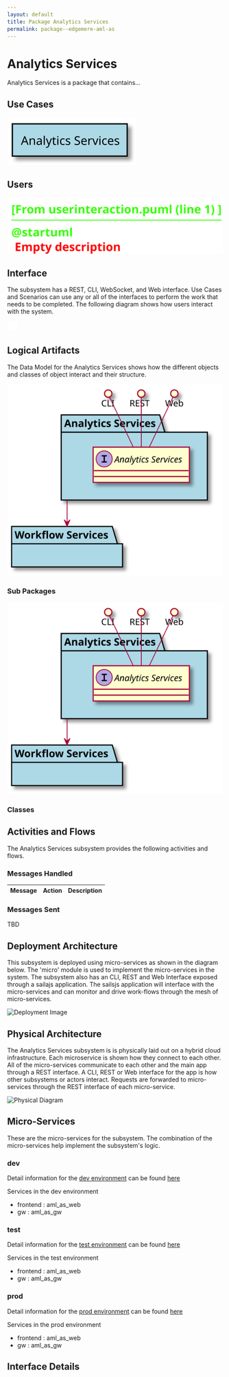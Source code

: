 ```yaml
---
layout: default
title: Package Analytics Services
permalink: package--edgemere-aml-as
---
```

# Analytics Services

Analytics Services is a package that contains...



## Use Cases



![UseCase Diagram](./usecases.svg)

## Users


![User Interaction](./userinteraction.svg)

## Interface
The subsystem has a REST, CLI, WebSocket, and Web interface. Use Cases and Scenarios can use any or all
of the interfaces to perform the work that needs to be completed. The following  diagram shows how
users interact with the system.

![Scenario Mappings Diagram](./scenariomapping.svg)



## Logical Artifacts
The Data Model for the  Analytics Services shows how the different objects and classes of object interact
and their structure.

![Sub Package Diagram](./subpackage.svg)

### Sub Packages



![Logical Diagram](./logical.svg)

### Classes



## Activities and Flows
The Analytics Services subsystem provides the following activities and flows.

### Messages Handled

| Message | Action | Description |
|---|---|---|


### Messages Sent

TBD

## Deployment Architecture

This subsystem is deployed using micro-services as shown in the diagram below. The 'micro' module is
used to implement the micro-services in the system.
The subsystem also has an CLI, REST and Web Interface exposed through a sailajs application. The sailsjs
application will interface with the micro-services and can monitor and drive work-flows through the mesh of
micro-services.

![Deployment Image](./deployment.svg)

## Physical Architecture

The Analytics Services subsystem is is physically laid out on a hybrid cloud infrastructure. Each microservice is shown
how they connect to each other. All of the micro-services communicate to each other and the main app through a
REST interface. A CLI, REST or Web interface for the app is how other subsystems or actors interact. Requests are
forwarded to micro-services through the REST interface of each micro-service.

![Physical Diagram](./physical.svg)

## Micro-Services
These are the micro-services for the subsystem. The combination of the micro-services help implement
the subsystem's logic.

### dev
Detail information for the [dev environment](environment--edgemere-aml-as-dev)
can be found [here](environment--edgemere-aml-as-dev)

Services in the dev environment

* frontend : aml_as_web
* gw : aml_as_gw

### test
Detail information for the [test environment](environment--edgemere-aml-as-test)
can be found [here](environment--edgemere-aml-as-test)

Services in the test environment

* frontend : aml_as_web
* gw : aml_as_gw

### prod
Detail information for the [prod environment](environment--edgemere-aml-as-prod)
can be found [here](environment--edgemere-aml-as-prod)

Services in the prod environment

* frontend : aml_as_web
* gw : aml_as_gw


## Interface Details


